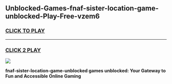 
## Unblocked-Games-fnaf-sister-location-game-unblocked-Play-Free-vzem6
<h3>
<a href="https://premium76.site?title=fnaf-sister-location-game-unblocked&ref=22A">CLICK TO PLAY</a></h3>
<hr>

<h3>
<a href="https://premium76.site?title=fnaf-sister-location-game-unblocked&ref=22A">CLICK 2 PLAY</a>
  
</h3>

<a href="https://premium76.site?title=fnaf-sister-location-game-unblocked&ref=22A"><img src="https://clearcache.store/games.png"></a>


**fnaf-sister-location-game-unblocked games unblocked: Your Gateway to Fun and Accessible Online Gaming**
